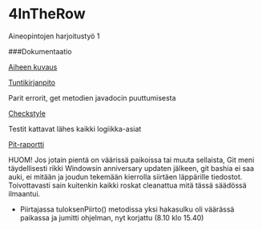 ﻿# 4InTheRow

Aineopintojen harjoitustyö 1


###Dokumentaatio


[Aiheen kuvaus](dokumentaatiohakemisto/aihemaarittely.md)

[Tuntikirjanpito](dokumentaatiohakemisto/tuntikirjanpito.md)

Parit errorit, get metodien javadocin puuttumisesta

[Checkstyle](https://htmlpreview.github.io/?https://github.com/Jusaa/4InTheRow/blob/master/dokumentaatiohakemisto/Checkstyle/checkstyle.html)

Testit kattavat lähes kaikki logiikka-asiat

[Pit-raportti](https://htmlpreview.github.io/?https://github.com/Jusaa/4InTheRow/blob/master/dokumentaatiohakemisto/Pit-raportti/index.html)


HUOM! Jos jotain pientä on väärissä paikoissa tai muuta sellaista, 
Git meni täydellisesti rikki Windowsin anniversary updaten jälkeen, 
git bashia ei saa auki, ei mitään ja joudun tekemään kierrolla siirtäen läppärille tiedostot.
Toivottavasti sain kuitenkin kaikki roskat cleanattua mitä tässä säädössä ilmaantui.
- Piirtajassa tuloksenPiirto() metodissa yksi hakasulku oli väärässä paikassa ja jumitti ohjelman, nyt korjattu (8.10 klo 15.40)
